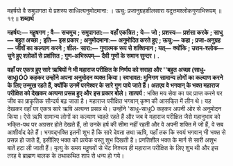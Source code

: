  

महर्षयो वै समुपागता ये प्रशस्य साध्वित्यनुमोदमाना: । ऊचु: प्रजानुग्रहशीलसारा यदुत्तमश्लोकगुणाभिरूपम् ॥ १९॥ **शब्दार्थ** 

**महर्षय:—** **महॢषगण** **; वै—** **सचमुच** **; समुपागता:—** **वहाँ एकत्रित** **; ये—** **जो** **; प्रशस्य—** **प्रशंसा करके** **; साधु—** **बहुत अच्छा** **;** **इति—** **इस प्रकार** **; अनुमोदमाना:—** **अनुमोदित करते हुए** **; ऊचु:—** **कहा** **; प्रजा-अनुग्रह—** **जीवों का कल्याण करने** **; शील-** **सारा:—** **गुणात्मक रूप से शक्तिमान** **; यत्—** **क्योंकि** **; उत्तम-श्लोक—** **चुने हुए श्लोकों से प्रशंसित** **; गुण-अभिरूपम्—** **दैवी** **गुणों के समान सुन्दर।** **.** 

**वहाँ पर एकत्र हुए सारे ऋषियों ने भी महाराज परीक्षित के निर्णय को सराहा और ''बहुत** **अच्छा (साधु-साधु)ÓÓ कहकर उन्होंने अपना अनुमोदन व्यक्त किया। स्वभावत: मुनिगण** **सामान्य लोगों का कल्याण करने के लिए उन्मुख रहते हैं, क्योंकि उनमें परमेश्वर के सारे गुण** **पाये जाते हैं। अतएव वे भगवान् के भक्त महाराज परीक्षित को देखकर अत्यन्त प्रसन्न हुए और** **इस प्रकार बोले।** **तात्पर्य** : भक्ति मय सेवा का पद प्राप्त करने पर जीव का प्राकृतिक सौन्दर्य बढ़ जाता है। महाराज परीक्षित भगवान् कृष्ण की आसकि्त में लीन थे। यह देखकर वहाँ पर एकत्र सारे ऋषि अत्यन्त प्रसन्न थे। उन्होंने 'साधु-साधुÓ कहकर अपनी ओर से अनुमोदन किया। ऐसे ऋषि सामान्य लोगों का कल्याण चाहते रहते हैं और जब वे महाराज परीक्षित जैसे महानुभाव को भकि्त-पथ पर अग्रसर होते देखते हैं, तो उनके हर्ष की सीमा नहीं रहती और वे अपनी शक्ति में जो हैं, वे सब आशीर्वाद देते हैं। भगवद्भक्ति इतनी शुभ है कि सारे देवता तथा ऋषि, यहाँ तक कि स्वयं भगवान् भी भक्त से प्रसन्न हो जाते हैं, इसीलिए भक्त को प्रत्येक वस्तु शुभ दिखती है। प्रगतिशील भक्त के मार्ग से सारी अशुभ बातें हटा ली जाती हैं। मृत्यु के समय महॢषयों से भेंट निश्चय ही महाराज परीक्षित के लिए शुभ थी और इस तरह वे ब्राह्मण बालक के तथाकथित शाप से धन्य हो गये। 
